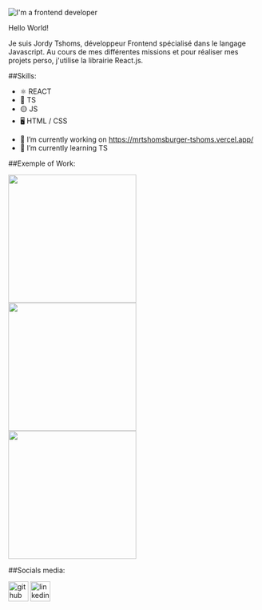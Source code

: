 ![I'm a frontend developer](https://media.licdn.com/dms/image/D4E16AQHCLLH3UBz0pg/profile-displaybackgroundimage-shrink_350_1400/0/1691443974799?e=1697068800&v=beta&t=usLJH427NIb6qlngHcv4CstJSV1F9fC1FC4xTeu_5r4)

Hello World! 

Je suis Jordy Tshoms, développeur Frontend spécialisé dans le langage Javascript. 
Au cours de mes différentes missions et pour réaliser mes projets perso, j'utilise la librairie React.js.

##Skills: 

* ⚛️ REACT
* 🔵 TS
* 🟡 JS
* 🖥️ HTML / CSS

- 🔭 I’m currently working on https://mrtshomsburger-tshoms.vercel.app/ 
- 🌱 I’m currently learning TS


##Exemple of Work:

<img src="https://media.licdn.com/dms/image/C562DAQE6psgGZbH_og/profile-treasury-image-shrink_800_800/0/1602539209413?e=1692313200&v=beta&t=iwWhUCm2AVSRST8MAhao49duQfRQhp5yKzaPMRP5M5U" width="256" /> <img src="https://media.licdn.com/dms/image/D4E2DAQHPkt5dEIYpVA/profile-treasury-image-shrink_800_800/0/1691363332945?e=1692313200&v=beta&t=P7M7ugAnyFNIojbVjgzNYiSVQLoRjQpttT9qM5Jfl4c" width="256" /> <img src="https://media.licdn.com/dms/image/D4D2DAQHoWG2ZhN0QMg/profile-treasury-image-shrink_800_800/0/1691422408976?e=1692050400&v=beta&t=OWGHC8TxMm9J-kL-zZVYxzySHoV_LYrnr1tY2hsHfPQ" width="256" />


##Socials media:

[<img src='https://cdn.jsdelivr.net/npm/simple-icons@3.0.1/icons/github.svg' alt='github' height='40'>](https://github.com/Tshoms)    [<img src='https://cdn.jsdelivr.net/npm/simple-icons@3.0.1/icons/linkedin.svg' alt='linkedin' height='40'>](https://www.linkedin.com/in/jordy-tshoms-6b27521a2/)  

